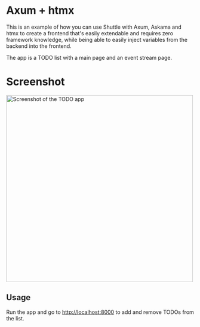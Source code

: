 # Axum + htmx

This is an example of how you can use Shuttle with Axum, Askama and htmx to create a frontend that's easily extendable and requires zero framework knowledge, while being able to easily inject variables from the backend into the frontend.

The app is a TODO list with a main page and an event stream page.

# Screenshot
<img src="https://github.com/user-attachments/assets/ea712b14-78b2-41c8-838d-e8cdb8208bae" width="500" alt="Screenshot of the TODO app">


## Usage

Run the app and go to <http://localhost:8000> to add and remove TODOs from the list.
